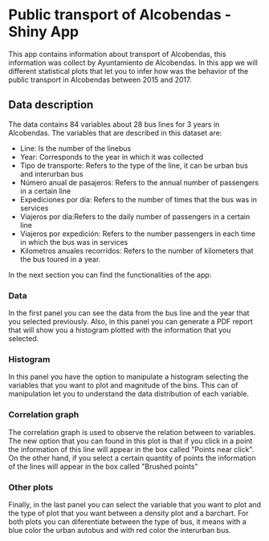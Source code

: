 # Public transport of Alcobendas - Shiny App

This app contains information about transport of Alcobendas, this information was collect by Ayuntamiento de Alcobendas. In this app we will different statistical plots that let you to infer how was the behavior of the public transport in Alcobendas between 2015 and 2017. 

## Data description 

The data contains 84 variables about 28 bus lines for 3 years in Alcobendas. The variables that are described in this dataset are: 

- Line: Is the number of the linebus  
- Year: Corresponds to the year in which it was collected
- Tipo de transporte: Refers to the type of the line, it can be urban bus and interurban bus
- Número anual de pasajeros: Refers to the annual number of passengers in a certain line 
- Expediciones por día: Refers to the number of times that the bus was in services
- Viajeros por día:Refers to the daily number of passengers in a certain line
- Viajeros por expedición: Refers to the number passengers in each time in which the bus was in services
- Kilometros anuales recorridos: Refers to the number of kilometers that the bus toured in a year. 

In the next section you can find the functionalities of the app: 

### Data

In the first panel you can see the data from the bus line and the year that you selected previously. Also, in this panel you can generate a  PDF report that will show you a histogram plotted with the information that you selected. 

### Histogram 

In this panel you have the option to manipulate a histogram selecting the variables that you want to plot and magnitude of the bins. This can of manipulation let you to understand the data distribution of each variable.

### Correlation graph 

The correlation graph is used to observe the relation between to variables. The new option that you can found in this plot is that if you click in a point the information of this line will appear in the box called "Points near click". On the other hand, if you select a certain quantity of points the information of the lines will appear in the box called "Brushed points"

### Other plots 

Finally, in the last panel you can select the variable that you want to plot and the type of plot that you want between a density plot and a barchart. For both plots you can diferentiate between the type of bus, it means with a blue color the urban autobus and with red color the interurban bus. 


